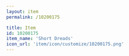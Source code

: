```yaml
---
layout: item
permalink: /10200175

title: Item
id: 10200175
item_name: 'Short Dreads'
icon_url: 'item/icon/customize/10200175.png'
---
```

